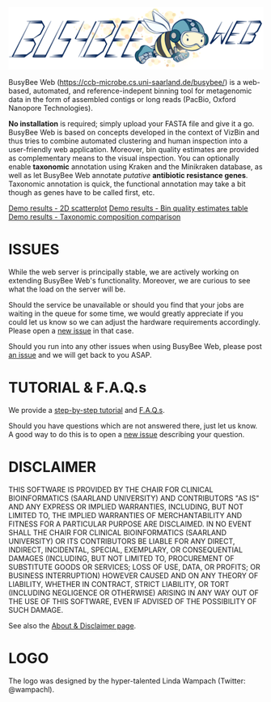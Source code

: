 &nbsp;&nbsp;&nbsp;&nbsp;&nbsp;&nbsp;&nbsp;&nbsp;&nbsp;&nbsp;&nbsp;&nbsp;![BusyBee Web - metagenomic data analysis by bootstrapped supervised binning and annotation](images/Busybee_web_on_right_side_medium_size_low_res.png)

BusyBee Web (https://ccb-microbe.cs.uni-saarland.de/busybee/) is a web-based, automated, and reference-indepent binning tool for metagenomic data in the form of assembled contigs or long reads (PacBio, Oxford Nanopore Technologies).

**No installation** is required; simply upload your FASTA file and give it a go.
BusyBee Web is based on concepts developed in the context of VizBin and thus tries to combine automated clustering and human inspection into a user-friendly web application.
Moreover, bin quality estimates are provided as complementary means to the visual inspection.
You can optionally enable **taxonomic** annotation using Kraken and the Minikraken database, as well as let BusyBee Web annotate *putative* **antibiotic resistance genes**.
Taxonomic annotation is quick, the functional annotation may take a bit though as genes have to be called first, etc.

[Demo results - 2D scatterplot](images/results.scatterplot_abx.png)
[Demo results - Bin quality estimates table](images/results.bin_quality_table.png)
[Demo results - Taxonomic composition comparison](images/results.taxonomic_composition_compared.png)

# ISSUES
While the web server is principally stable, we are actively working on extending BusyBee Web's functionality.
Moreover, we are curious to see what the load on the server will be.

Should the service be unavailable or should you find that your jobs are waiting in the queue for some time, we would greatly appreciate if you could let us know so we can adjust the hardware requirements accordingly.
Please open a [new issue](https://github.com/claczny/busybee_web/issues/new) in that case.

Should you run into any other issues when using BusyBee Web, please post [an issue](https://github.com/claczny/busybee_web/issues/new) and we will get back to you ASAP.

# TUTORIAL & F.A.Q.s
We provide a [step-by-step tutorial](https://ccb-microbe.cs.uni-saarland.de/busybee/tutorial/) and [F.A.Q.s](https://ccb-microbe.cs.uni-saarland.de/busybee/fqa/).

Should you have questions which are not answered there, just let us know.
A good way to do this is to open a [new issue](https://github.com/claczny/busybee_web/issues/new) describing your question.

# DISCLAIMER
THIS SOFTWARE IS PROVIDED BY THE CHAIR FOR CLINICAL BIOINFORMATICS (SAARLAND UNIVERSITY) AND CONTRIBUTORS "AS IS" AND ANY EXPRESS OR IMPLIED WARRANTIES, INCLUDING, BUT NOT LIMITED TO, THE IMPLIED WARRANTIES OF MERCHANTABILITY AND FITNESS FOR A PARTICULAR PURPOSE ARE DISCLAIMED. IN NO EVENT SHALL THE CHAIR FOR CLINICAL BIOINFORMATICS (SAARLAND UNIVERSITY) OR ITS CONTRIBUTORS BE LIABLE FOR ANY DIRECT, INDIRECT, INCIDENTAL, SPECIAL, EXEMPLARY, OR CONSEQUENTIAL DAMAGES (INCLUDING, BUT NOT LIMITED TO, PROCUREMENT OF SUBSTITUTE GOODS OR SERVICES; LOSS OF USE, DATA, OR PROFITS; OR BUSINESS INTERRUPTION) HOWEVER CAUSED AND ON ANY THEORY OF LIABILITY, WHETHER IN CONTRACT, STRICT LIABILITY, OR TORT (INCLUDING NEGLIGENCE OR OTHERWISE) ARISING IN ANY WAY OUT OF THE USE OF THIS SOFTWARE, EVEN IF ADVISED OF THE POSSIBILITY OF SUCH DAMAGE. 

See also the [About & Disclaimer page](https://ccb-microbe.cs.uni-saarland.de/busybee/about/).

# LOGO
The logo was designed by the hyper-talented Linda Wampach (Twitter: @wampachl).
